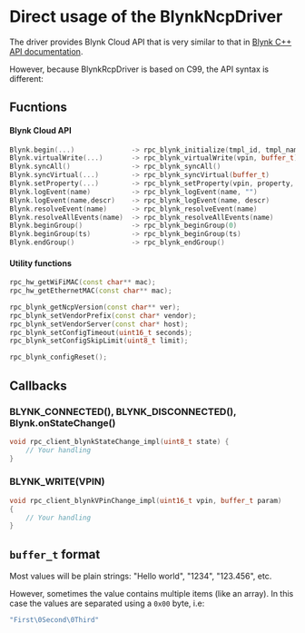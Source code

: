 # Direct usage of the BlynkNcpDriver

The driver provides Blynk Cloud API that is very similar to that in [Blynk C++ API documentation](https://docs.blynk.io/en/blynk-library-firmware-api/virtual-pins).

However, because BlynkRcpDriver is based on C99, the API syntax is different:

## Fucntions

#### Blynk Cloud API 
```cpp
Blynk.begin(...)              -> rpc_blynk_initialize(tmpl_id, tmpl_name);
Blynk.virtualWrite(...)       -> rpc_blynk_virtualWrite(vpin, buffer_t)
Blynk.syncAll()               -> rpc_blynk_syncAll()
Blynk.syncVirtual(...)        -> rpc_blynk_syncVirtual(buffer_t)
Blynk.setProperty(...)        -> rpc_blynk_setProperty(vpin, property, buffer_t)
Blynk.logEvent(name)          -> rpc_blynk_logEvent(name, "")
Blynk.logEvent(name,descr)    -> rpc_blynk_logEvent(name, descr)
Blynk.resolveEvent(name)      -> rpc_blynk_resolveEvent(name)
Blynk.resolveAllEvents(name)  -> rpc_blynk_resolveAllEvents(name)
Blynk.beginGroup()            -> rpc_blynk_beginGroup(0)
Blynk.beginGroup(ts)          -> rpc_blynk_beginGroup(ts)
Blynk.endGroup()              -> rpc_blynk_endGroup()
```

#### Utility functions
```cpp
rpc_hw_getWiFiMAC(const char** mac);
rpc_hw_getEthernetMAC(const char** mac);

rpc_blynk_getNcpVersion(const char** ver);
rpc_blynk_setVendorPrefix(const char* vendor);
rpc_blynk_setVendorServer(const char* host);
rpc_blynk_setConfigTimeout(uint16_t seconds);
rpc_blynk_setConfigSkipLimit(uint8_t limit);

rpc_blynk_configReset();
```

## Callbacks

### BLYNK_CONNECTED(), BLYNK_DISCONNECTED(), Blynk.onStateChange()

```cpp
void rpc_client_blynkStateChange_impl(uint8_t state) {
    // Your handling
}
```

### BLYNK_WRITE(VPIN)

```cpp
void rpc_client_blynkVPinChange_impl(uint16_t vpin, buffer_t param)
{
    // Your handling
}
```

## `buffer_t` format

Most values will be plain strings: "Hello world", "1234", "123.456", etc.

However, sometimes the value contains multiple items (like an array).
In this case the values are separated using a `0x00` byte, i.e:

```cpp
"First\0Second\0Third"
```
